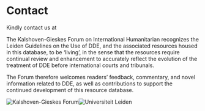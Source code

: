# Contact

Kindly contact us at <a href="mailto:KGFLeiden@gmail.com"></a>

The Kalshoven-Gieskes Forum on International Humanitarian recognizes the Leiden Guidelines on the Use of DDE, and the associated resources housed in this database, to be ‘living’, in the sense that the resources require continual review and enhancement to accurately reflect the evolution of the treatment of DDE before international courts and tribunals. 

The Forum therefore welcomes readers’ feedback, commentary, and novel information related to DDE, as well as contributions to support the continued development of this resource database. 

<img src="/assets/KGF-logo-full-white.png" alt="Kalshoven-Gieskes Forum"/><img src="/assets/Leiden-logo.png" alt="Universiteit Leiden"/>
